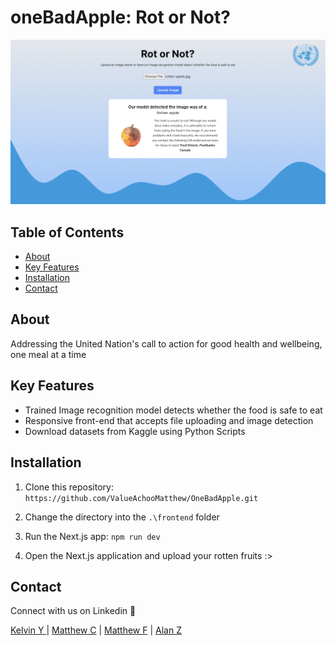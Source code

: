 # oneBadApple: Rot or Not?

![rot-or-not logo](rot-or-not.png)

## Table of Contents

- [About](#about)
- [Key Features](#key-features)
- [Installation](#installation)
- [Contact](#contact)

## About

Addressing the United Nation's call to action for good health and wellbeing, one meal at a time

## Key Features

- Trained Image recognition model detects whether the food is safe to eat
- Responsive front-end that accepts file uploading and image detection
- Download datasets from Kaggle using Python Scripts

## Installation

1. Clone this repository:
   ```https://github.com/ValueAchooMatthew/OneBadApple.git```

2. Change the directory into the ```.\frontend``` folder

3. Run the Next.js app:
   ```npm run dev```

4. Open the Next.js application and upload your rotten fruits :>

## Contact
Connect with us on Linkedin :wave:

[Kelvin Y ](https://www.linkedin.com/in/kelvin-u/) | [Matthew C](https://www.linkedin.com/in/mcheung26/) | [Matthew F](https://www.linkedin.com/in/matthewtfarah/) | [Alan Z](https://www.linkedin.com/in/alan-zhou-893481246/)




